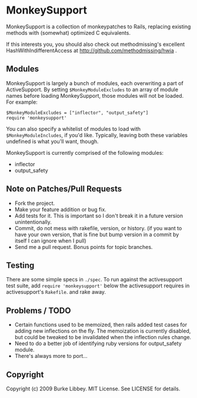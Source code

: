 # MonkeySupport #

MonkeySupport is a collection of monkeypatches to Rails, replacing
existing methods with (somewhat) optimized C equivalents.

If this interests you, you should also check out methodmissing's
excellent HashWithIndifferentAccess at
http://github.com/methodmissing/hwia .

## Modules ##

MonkeySupport is largely a bunch of modules, each overwriting a part
of ActiveSupport. By setting `$MonkeyModuleExcludes` to an array of
module names before loading MonkeySupport, those modules will not be
loaded. For example:

    $MonkeyModuleExcludes = ["inflector", "output_safety"]
    require 'monkeysupport'

You can also specify a whitelist of modules to load with
`$MonkeyModuleIncludes`, if you'd like. Typically, leaving both these
variables undefined is what you'll want, though.

MonkeySupport is currently comprised of the following modules:

* inflector
* output_safety

## Note on Patches/Pull Requests ##
 
* Fork the project.
* Make your feature addition or bug fix.
* Add tests for it. This is important so I don't break it in a
  future version unintentionally.
* Commit, do not mess with rakefile, version, or history.
  (if you want to have your own version, that is fine but
   bump version in a commit by itself I can ignore when I pull)
* Send me a pull request. Bonus points for topic branches.

## Testing ##

There are some simple specs in `./spec`. To run against the
activesupport test suite, add `require 'monkeysupport'` below the
activesupport requires in activesupport's `Rakefile`. and rake away.

## Problems / TODO ##

* Certain functions used to be memoized, then rails added test cases
  for adding new inflections on the fly. The memoization is currently
  disabled, but could be tweaked to be invalidated when the inflection
  rules change.
* Need to do a better job of identifying ruby versions for
  output_safety module.
* There's always more to port...

## Copyright ##

Copyright (c) 2009 Burke Libbey. MIT License. See LICENSE for details.
